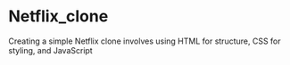 # Netflix_clone
Creating a simple Netflix clone involves using HTML for structure, CSS for styling, and JavaScript 
